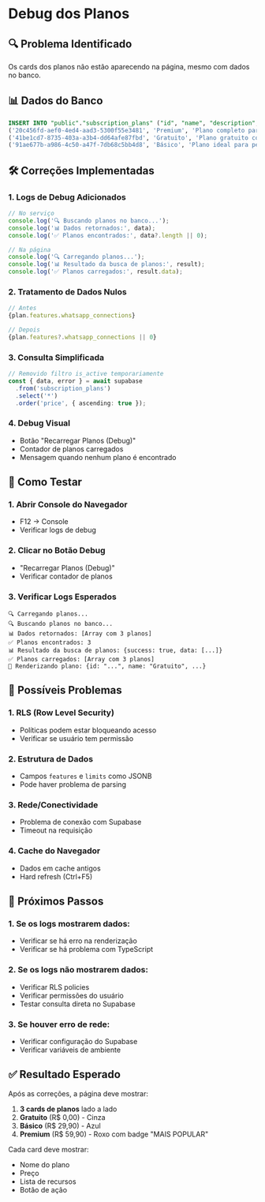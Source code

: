 # Debug dos Planos

## 🔍 **Problema Identificado**

Os cards dos planos não estão aparecendo na página, mesmo com dados no banco.

## 📊 **Dados do Banco**

```sql
INSERT INTO "public"."subscription_plans" ("id", "name", "description", "price", "currency", "interval", "features", "limits", "is_active", "created_at", "updated_at") VALUES 
('20c456fd-aef0-4ed4-aad3-5300f55e3481', 'Premium', 'Plano completo para empresas em crescimento', '59.90', 'BRL', 'month', '{"flows": 50, "support": "phone_email", "features": ["Até 10 conexões WhatsApp", "Busca de empresas ilimitada", "Disparos ilimitados", "Templates ilimitados", "Fluxos avançados", "Suporte telefônico e email", "Relatórios avançados", "Integração completa", "API personalizada", "White-label", "Treinamento incluído"], "templates": 100, "companies_per_month": 1000, "dispatches_per_month": 2000, "whatsapp_connections": 10}', '{"max_flows": 50, "max_templates": 100, "max_team_members": 10, "max_companies_per_month": 1000, "max_dispatches_per_month": 2000, "max_whatsapp_connections": 10}', 'true', '2025-08-07 18:52:49.177937+00', '2025-08-07 18:52:49.177937+00'), 
('41be1cd7-8735-403a-a3b4-dd64afe87fbd', 'Gratuito', 'Plano gratuito com funcionalidades básicas', '0.00', 'BRL', 'month', '{"flows": 2, "support": "email", "features": ["Conexão WhatsApp básica", "Busca de empresas limitada", "Disparos básicos", "Templates simples", "Suporte por email"], "templates": 5, "companies_per_month": 50, "dispatches_per_month": 100, "whatsapp_connections": 1}', '{"max_flows": 2, "max_templates": 5, "max_team_members": 1, "max_companies_per_month": 50, "max_dispatches_per_month": 100, "max_whatsapp_connections": 1}', 'true', '2025-08-07 18:52:49.177937+00', '2025-08-07 18:52:49.177937+00'), 
('91ae677b-a986-4c50-a47f-7db68c5bb4d8', 'Básico', 'Plano ideal para pequenas empresas', '29.90', 'BRL', 'month', '{"flows": 10, "support": "priority_email", "features": ["Até 3 conexões WhatsApp", "Busca de empresas ilimitada", "Disparos avançados", "Templates personalizados", "Fluxos de automação", "Suporte prioritário", "Relatórios básicos", "Integração com APIs"], "templates": 20, "companies_per_month": 200, "dispatches_per_month": 500, "whatsapp_connections": 3}', '{"max_flows": 10, "max_templates": 20, "max_team_members": 3, "max_companies_per_month": 200, "max_dispatches_per_month": 500, "max_whatsapp_connections": 3}', 'true', '2025-08-07 18:52:49.177937+00', '2025-08-07 18:52:49.177937+00');
```

## 🛠️ **Correções Implementadas**

### **1. Logs de Debug Adicionados**
```typescript
// No serviço
console.log('🔍 Buscando planos no banco...');
console.log('📊 Dados retornados:', data);
console.log('✅ Planos encontrados:', data?.length || 0);

// Na página
console.log('🔍 Carregando planos...');
console.log('📊 Resultado da busca de planos:', result);
console.log('✅ Planos carregados:', result.data);
```

### **2. Tratamento de Dados Nulos**
```typescript
// Antes
{plan.features.whatsapp_connections}

// Depois
{plan.features?.whatsapp_connections || 0}
```

### **3. Consulta Simplificada**
```typescript
// Removido filtro is_active temporariamente
const { data, error } = await supabase
  .from('subscription_plans')
  .select('*')
  .order('price', { ascending: true });
```

### **4. Debug Visual**
- Botão "Recarregar Planos (Debug)"
- Contador de planos carregados
- Mensagem quando nenhum plano é encontrado

## 🔧 **Como Testar**

### **1. Abrir Console do Navegador**
- F12 → Console
- Verificar logs de debug

### **2. Clicar no Botão Debug**
- "Recarregar Planos (Debug)"
- Verificar contador de planos

### **3. Verificar Logs Esperados**
```
🔍 Carregando planos...
🔍 Buscando planos no banco...
📊 Dados retornados: [Array com 3 planos]
✅ Planos encontrados: 3
📊 Resultado da busca de planos: {success: true, data: [...]}
✅ Planos carregados: [Array com 3 planos]
🎯 Renderizando plano: {id: "...", name: "Gratuito", ...}
```

## 🎯 **Possíveis Problemas**

### **1. RLS (Row Level Security)**
- Políticas podem estar bloqueando acesso
- Verificar se usuário tem permissão

### **2. Estrutura de Dados**
- Campos `features` e `limits` como JSONB
- Pode haver problema de parsing

### **3. Rede/Conectividade**
- Problema de conexão com Supabase
- Timeout na requisição

### **4. Cache do Navegador**
- Dados em cache antigos
- Hard refresh (Ctrl+F5)

## 🚀 **Próximos Passos**

### **1. Se os logs mostrarem dados:**
- Verificar se há erro na renderização
- Verificar se há problema com TypeScript

### **2. Se os logs não mostrarem dados:**
- Verificar RLS policies
- Verificar permissões do usuário
- Testar consulta direta no Supabase

### **3. Se houver erro de rede:**
- Verificar configuração do Supabase
- Verificar variáveis de ambiente

## ✅ **Resultado Esperado**

Após as correções, a página deve mostrar:

1. **3 cards de planos** lado a lado
2. **Gratuito** (R$ 0,00) - Cinza
3. **Básico** (R$ 29,90) - Azul  
4. **Premium** (R$ 59,90) - Roxo com badge "MAIS POPULAR"

Cada card deve mostrar:
- Nome do plano
- Preço
- Lista de recursos
- Botão de ação 